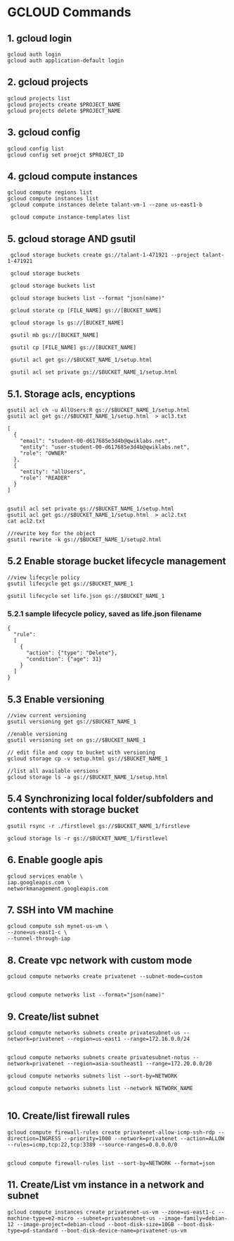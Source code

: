 # GCLOUD Commands

## 1. gcloud login  
```
gcloud auth login
gcloud auth application-default login
```
## 2. gcloud projects
```
gcloud projects list
gcloud projects create $PROJECT_NAME
gcloud projects delete $PROJECT_NAME
```

## 3. gcloud config
```
gcloud config list
gcloud config set proejct $PROJECT_ID
```
## 4. gcloud compute instances
```
gcloud compute regions list
gcloud compute instances list
 gcloud compute instances delete talant-vm-1 --zone us-east1-b

 gcloud compute instance-templates list
```
## 5. gcloud storage AND gsutil
```
 gcloud storage buckets create gs://talant-1-471921 --project talant-1-471921
 
 gcloud storage buckets

 gcloud storage buckets list

 gcloud storage buckets list --format "json(name)"

 gcloud storate cp [FILE_NAME] gs://[BUCKET_NAME]

 gcloud storage ls gs://[BUCKET_NAME]

 gsutil mb gs://[BUCKET_NAME]

 gsutil cp [FILE_NAME] gs://[BUCKET_NAME]

 gsutil acl get gs://$BUCKET_NAME_1/setup.html

 gsutil acl set private gs://$BUCKET_NAME_1/setup.html
```
## 5.1. Storage acls, encyptions
```
gsutil acl ch -u AllUsers:R gs://$BUCKET_NAME_1/setup.html
gsutil acl get gs://$BUCKET_NAME_1/setup.html  > acl3.txt

[
  {
    "email": "student-00-d617685e3d4b@qwiklabs.net",
    "entity": "user-student-00-d617685e3d4b@qwiklabs.net",
    "role": "OWNER"
  },
  {
    "entity": "allUsers",
    "role": "READER"
  }
]


gsutil acl set private gs://$BUCKET_NAME_1/setup.html
gsutil acl get gs://$BUCKET_NAME_1/setup.html  > acl2.txt
cat acl2.txt

//rewrite key for the object
gsutil rewrite -k gs://$BUCKET_NAME_1/setup2.html

```
## 5.2 Enable storage bucket lifecycle management
```
//view lifecycle policy
gsutil lifecycle get gs://$BUCKET_NAME_1

gsutil lifecycle set life.json gs://$BUCKET_NAME_1

```
### 5.2.1 sample lifecycle policy, saved as life.json filename
```
{
  "rule":
  [
    {
      "action": {"type": "Delete"},
      "condition": {"age": 31}
    }
  ]
}
```
## 5.3 Enable versioning
```
//view current versioning
gsutil versioning get gs://$BUCKET_NAME_1

//enable versioning
gsutil versioning set on gs://$BUCKET_NAME_1

// edit file and copy to bucket with versioning
gcloud storage cp -v setup.html gs://$BUCKET_NAME_1

//list all available versions
gcloud storage ls -a gs://$BUCKET_NAME_1/setup.html
```

## 5.4 Synchronizing local folder/subfolders and contents with storage bucket
```
gsutil rsync -r ./firstlevel gs://$BUCKET_NAME_1/firstleve

gcloud storage ls -r gs://$BUCKET_NAME_1/firstlevel
```

## 6. Enable google apis
```
gcloud services enable \
iap.googleapis.com \
networkmanagement.googleapis.com
``` 

## 7. SSH into VM machine
```
gcloud compute ssh mynet-us-vm \
--zone=us-east1-c \
--tunnel-through-iap 
```

## 8. Create vpc network with custom mode
```
gcloud compute networks create privatenet --subnet-mode=custom


gcloud compute networks list --format="json(name)"
```

## 9. Create/list subnet 
```
gcloud compute networks subnets create privatesubnet-us --network=privatenet --region=us-east1 --range=172.16.0.0/24


gcloud compute networks subnets create privatesubnet-notus --network=privatenet --region=asia-southeast1 --range=172.20.0.0/20

gcloud compute networks subnets list --sort-by=NETWORK

gcloud compute networks subnets list --network NETWORK_NAME


```

## 10. Create/list firewall rules
```
gcloud compute firewall-rules create privatenet-allow-icmp-ssh-rdp --direction=INGRESS --priority=1000 --network=privatenet --action=ALLOW --rules=icmp,tcp:22,tcp:3389 --source-ranges=0.0.0.0/0


gcloud compute firewall-rules list --sort-by=NETWORK --format=json
```

## 11. Create/List vm instance in a network and subnet
```
gcloud compute instances create privatenet-us-vm --zone=us-east1-c --machine-type=e2-micro --subnet=privatesubnet-us --image-family=debian-12 --image-project=debian-cloud --boot-disk-size=10GB --boot-disk-type=pd-standard --boot-disk-device-name=privatenet-us-vm
```

